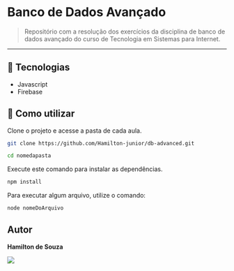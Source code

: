 # Banco de Dados Avançado

> Repositório com a resolução dos exercícios da disciplina de banco de dados avançado do curso de Tecnologia em Sistemas para Internet.

<hr>

## 🧪 Tecnologias

- Javascript
- Firebase

## 🚀 Como utilizar

Clone o projeto e acesse a pasta de cada aula.

```bash
git clone https://github.com/Hamilton-junior/db-advanced.git

cd nomedapasta
```

Execute este comando para instalar as dependências.

```bash
npm install
```

Para executar algum arquivo, utilize o comando:

```bash
node nomeDoArquivo
```

## Autor

<strong> Hamilton de Souza </strong>
<br>

<a href="https://www.linkedin.com/in/hamilton-junior-34451018a/" target="_blank"><img src="https://img.shields.io/badge/Linkedin-blue?style=for-the-badge&logo=Linkedin"></a>
